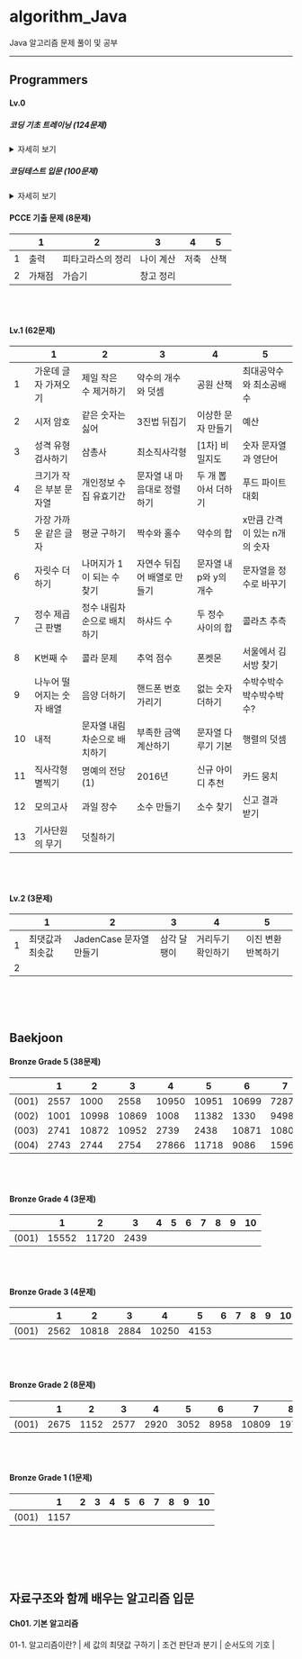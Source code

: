 # algorithm_Java

Java 알고리즘 문제 풀이 및 공부

****

## Programmers
#### Lv.0 
##### 코딩 기초 트레이닝 (124문제)
<details>
 <summary>자세히 보기</summary>
 
![230630 코딩 기초 트레이닝 마스터](https://github.com/HaenaCho01/algorithm_Java/assets/131599243/03c89b6e-e3f8-48d4-96c6-18d0d8a30c8a)

</details>



##### 코딩테스트 입문 (100문제)
<details>
 <summary>자세히 보기</summary>
 
![230804 프로그래머스 코딩테스트 입문 및 lv 0 마스터](https://github.com/HaenaCho01/algorithm_Java/assets/131599243/d33e595e-2b52-4a9b-8d3a-14c081591fa4)

</details>




#### PCCE 기출 문제 (8문제)
| | 1  | 2             | 3           | 4           | 5             |
|---|----|--------------|------------|------------|--------------|
| 1 | 출력 | 피타고라스의 정리 | 나이 계산 | 저축 | 산책 |
| 2 | 가채점 | 가습기 | 창고 정리 |


</br></br>

#### Lv.1 (62문제)
| | 1            | 2             | 3           | 4           | 5             |
|---|-------------|--------------|------------|------------|--------------|
| 1 | 가운데 글자 가져오기 | 제일 작은 수 제거하기 | 약수의 개수와 덧셈 | 공원 산책      | 최대공약수와 최소공배수 |
| 2 | 시저 암호       | 같은 숫자는 싫어    | 3진법 뒤집기    | 이상한 문자 만들기 | 예산           |
| 3 | 성격 유형 검사하기 | 삼총사 | 최소직사각형 | [1차] 비밀지도 | 숫자 문자열과 영단어 |
| 4 | 크기가 작은 부분 문자열 | 개인정보 수집 유효기간 | 문자열 내 마음대로 정렬하기 | 두 개 뽑아서 더하기 | 푸드 파이트 대회 |
| 5 | 가장 가까운 같은 글자 | 평균 구하기 | 짝수와 홀수 | 약수의 합 | x만큼 간격이 있는 n개의 숫자 |
| 6 | 자릿수 더하기 | 나머지가 1이 되는 수 찾기 | 자연수 뒤집어 배열로 만들기 | 문자열 내 p와 y의 개수 | 문자열을 정수로 바꾸기 |
| 7 | 정수 제곱근 판별 | 정수 내림차순으로 배치하기 | 하샤드 수 | 두 정수 사이의 합 | 콜라츠 추측 |
| 8 | K번째 수 | 콜라 문제 | 추억 점수 | 폰켓몬 | 서울에서 김서방 찾기 |
| 9 | 나누어 떨어지는 숫자 배열 | 음양 더하기 | 핸드폰 번호 가리기 | 없는 숫자 더하기 | 수박수박수박수박수박수? |
| 10 | 내적 | 문자열 내림차순으로 배치하기 | 부족한 금액 계산하기 | 문자열 다루기 기본 | 행렬의 덧셈 |
| 11 | 직사각형 별찍기 | 명예의 전당 (1) | 2016년 | 신규 아이디 추천 | 카드 뭉치 |
| 12 | 모의고사 | 과일 장수 | 소수 만들기 | 소수 찾기 | 신고 결과 받기 |
| 13 | 기사단원의 무기 | 덧칠하기 | 

</br></br>

#### Lv.2 (3문제)
| | 1         | 2                  | 3           | 4      | 5             |
|---|----------|-------------------|------------|-------|--------------|
| 1 | 최댓값과 최솟값 | JadenCase 문자열 만들기 | 삼각 달팽이 | 거리두기 확인하기 | 이진 변환 반복하기 |
| 2 |
</br></br></br>
 
## Baekjoon
#### Bronze Grade 5 (38문제)
| | 1 | 2 | 3 | 4 | 5 | 6 | 7 | 8 | 9 | 10 |
|---|---|---|---|---|---|---|---|---|---|---|
| (001) | 2557 | 1000 | 2558 | 10950 | 10951 | 10699 | 7287 | 10171 | 10172 | 25083 |
| (002) | 1001 | 10998 | 10869 | 1008 | 11382 | 1330 | 9498 | 14681 | 2753 | 2420 |
| (003) | 2741 | 10872 | 10952 | 2739 | 2438 | 10871 | 10807 | 5597 | 2738 | 11654 |
| (004) | 2743 | 2744 | 2754 | 27866 | 11718 | 9086 | 15964 | 2475 |
</br></br>

#### Bronze Grade 4 (3문제)
| | 1     | 2     | 3 | 4 | 5 | 6 | 7 | 8 | 9 | 10 |
|---|-------|-------|---|---|---|---|---|---|---|---|
| (001) | 15552 | 11720 | 2439 |
</br></br>

#### Bronze Grade 3 (4문제)
| | 1     | 2     | 3 | 4 | 5 | 6 | 7 | 8 | 9 | 10 |
|---|-------|-------|---|---|---|---|---|---|---|---|
| (001) | 2562 | 10818 | 2884 | 10250 | 4153 |
</br></br>

#### Bronze Grade 2 (8문제)
| | 1     | 2     | 3 | 4 | 5 | 6 | 7 | 8 | 9 | 10 |
|---|-------|-------|---|---|---|---|---|---|---|---|
| (001) | 2675 | 1152 | 2577 | 2920 | 3052 | 8958 | 10809 | 1978 |
</br></br>

#### Bronze Grade 1 (1문제)
| | 1     | 2     | 3 | 4 | 5 | 6 | 7 | 8 | 9 | 10 |
|---|-------|-------|---|---|---|---|---|---|---|---|
| (001) | 1157 |
</br></br></br></br>

## 자료구조와 함께 배우는 알고리즘 입문
#### Ch01. 기본 알고리즘
01-1. 알고리즘이란?
| 세 값의 최댓값 구하기 | 조건 판단과 분기 | 순서도의 기호 |
